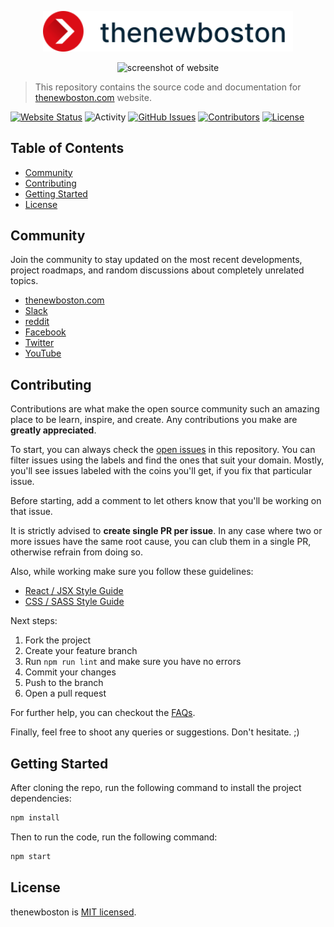 <p align="center">
  <img alt="thenewboston logo" src="./src/assets/svgs/thenewboston-primary.svg" width="400">
</p>

<p align="center">
  <img alt="screenshot of website" src="https://imgur.com/Nw7W49v.png">
</p>

> This repository contains the source code and documentation for [thenewboston.com](https://thenewboston.com/) website.

[![Website Status](https://img.shields.io/website?url=https%3A%2F%2Fthenewboston.com)](https://thenewboston.com) ![Activity](https://img.shields.io/github/commit-activity/m/thenewboston-developers/website) [![GitHub Issues](https://img.shields.io/github/issues/thenewboston-developers/website)](https://github.com/thenewboston-developers/website/issues) [![Contributors](https://img.shields.io/github/contributors/thenewboston-developers/website)](https://github.com/thenewboston-developers/Website/graphs/contributors) [![License](https://img.shields.io/github/license/thenewboston-developers/website)](http://opensource.org/licenses/MIT)

## Table of Contents
- [Community](#community)
- [Contributing](#contributing)
- [Getting Started](#getting-started)
- [License](#license)

## Community

Join the community to stay updated on the most recent developments, project roadmaps, and random discussions about 
completely unrelated topics.

- [thenewboston.com](https://thenewboston.com/)
- [Slack](https://join.slack.com/t/thenewboston/shared_invite/zt-hkw1b98m-X3oe6VPX6xenHvQeaXQbfg)
- [reddit](https://www.reddit.com/r/thenewboston/)
- [Facebook](https://www.facebook.com/TheNewBoston-464114846956315/)
- [Twitter](https://twitter.com/bucky_roberts)
- [YouTube](https://www.youtube.com/user/thenewboston)

## Contributing

Contributions are what make the open source community such an amazing place to be learn, inspire, and create. Any
contributions you make are **greatly appreciated**.

To start, you can always check the [open issues](https://github.com/thenewboston-developers/Website/issues) in this repository. You can filter issues using the labels and find the ones that suit your domain. Mostly, you'll see issues labeled with the coins you'll get, if you fix that particular issue.

Before starting, add a comment to let others know that you'll be working on that issue.

It is strictly advised to **create single PR per issue**. In any case where two or more issues have the same root cause, you can club them in a single PR, otherwise refrain from doing so.

Also, while working make sure you follow these guidelines:
- [React / JSX Style Guide](https://thenewboston.com/style-guide/react)
- [CSS / SASS Style Guide](https://thenewboston.com/style-guide/css)

Next steps:

1. Fork the project
2. Create your feature branch
3. Run `npm run lint` and make sure you have no errors
4. Commit your changes
5. Push to the branch
6. Open a pull request

For further help, you can checkout the [FAQs](https://thenewboston.com/faq).

Finally, feel free to shoot any queries or suggestions. Don't hesitate. ;)

## Getting Started

After cloning the repo, run the following command to install the project dependencies:

```bash
npm install
```

Then to run the code, run the following command:

```bash
npm start
```

## License

thenewboston is [MIT licensed](http://opensource.org/licenses/MIT).
